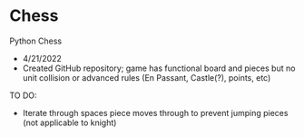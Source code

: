 # Chess
Python Chess

- 4/21/2022
- Created GitHub repository; game has functional board and pieces but no unit collision or advanced rules (En Passant, Castle(?), points, etc)


TO DO:
- Iterate through spaces piece moves through to prevent jumping pieces (not applicable to knight)
